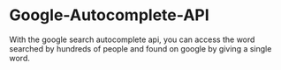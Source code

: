 # Google-Autocomplete-API
With the google search autocomplete api, you can access the word searched by hundreds of people and found on google by giving a single word.

